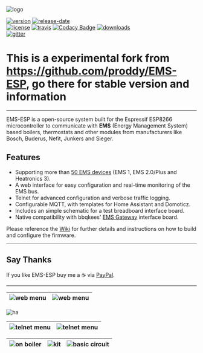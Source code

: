 ![logo](https://emsesp.github.io/docs/_media/logo/EMS-ESP_logo_dark.png)

[![version](https://img.shields.io/github/release/proddy/EMS-ESP.svg?label=Latest%20Release)](https://github.com/proddy/EMS-ESP/blob/master/CHANGELOG.md)
[![release-date](https://img.shields.io/github/release-date/proddy/EMS-ESP.svg?label=Released)](https://github.com/proddy/EMS-ESP/commits/master)
<br />
[![license](https://img.shields.io/github/license/proddy/EMS-ESP.svg)](LICENSE)
[![travis](https://travis-ci.com/proddy/EMS-ESP.svg?branch=dev)](https://travis-ci.com/proddy/EMS-ESP)
[![Codacy Badge](https://api.codacy.com/project/badge/Grade/b8880625bdf841d4adb2829732030887)](https://app.codacy.com/app/proddy/EMS-ESP?utm_source=github.com&utm_medium=referral&utm_content=proddy/EMS-ESP&utm_campaign=Badge_Grade_Settings)
[![downloads](https://img.shields.io/github/downloads/proddy/EMS-ESP/total.svg)](https://github.com/proddy/EMS-ESP/releases)
<br />
[![gitter](https://img.shields.io/gitter/room/EMS-ESP/EMS-ESP.svg)](https://gitter.im/EMS-ESP/community)
<br>

# This is a experimental fork from https://github.com/proddy/EMS-ESP, go there for stable version and information

---


EMS-ESP is a open-source system built for the Espressif ESP8266 microcontroller to communicate with **EMS** (Energy Management System) based boilers, thermostats and other modules from manufacturers like Bosch, Buderus, Nefit, Junkers and Sieger.

## Features

* Supporting more than [50 EMS devices](https://emsesp.github.io/docs/#/Supported-EMS-Devices) (EMS 1, EMS 2.0/Plus and Heatronics 3).
* A web interface for easy configuration and real-time monitoring of the EMS bus.
* Telnet for advanced configuration and verbose traffic logging.
* Configurable MQTT, with templates for Home Assistant and Domoticz.
* Includes an simple schematic for a test breadboard interface board.
* Native compatibility with bbqkees' [EMS Gateway](https://bbqkees-electronics.nl/) interface board.

Please reference the [Wiki](https://emsesp.github.io/docs) for further details and instructions on how to build and configure the firmware.

---

## Say Thanks
If you like EMS-ESP buy me a :coffee: via [PayPal](https://www.paypal.me/prderbyshire/2).

---

| ![web menu](https://emsesp.github.io/docs/_media/web/system_status.PNG) | ![web menu](https://emsesp.github.io/docs/_media/web/ems_dashboard.PNG) |
| - | - |
![ha](https://emsesp.github.io/docs/_media/home%20assistant/ha.png)

| ![telnet menu](https://emsesp.github.io/docs/_media/telnet/telnet_menu.jpg) | ![telnet menu](https://emsesp.github.io/docs/_media/telnet/telnet_stats.PNG) |
| - | - |

| ![on boiler](https://emsesp.github.io/docs/_media/ems%20gateway/on-boiler.jpg) | ![kit](https://emsesp.github.io/docs/_media/ems%20gateway/ems-kit-2.jpg) | ![basic circuit](https://emsesp.github.io/docs/_media/ems%20gateway/ems-board-white.jpg) |
| - | - | - |
